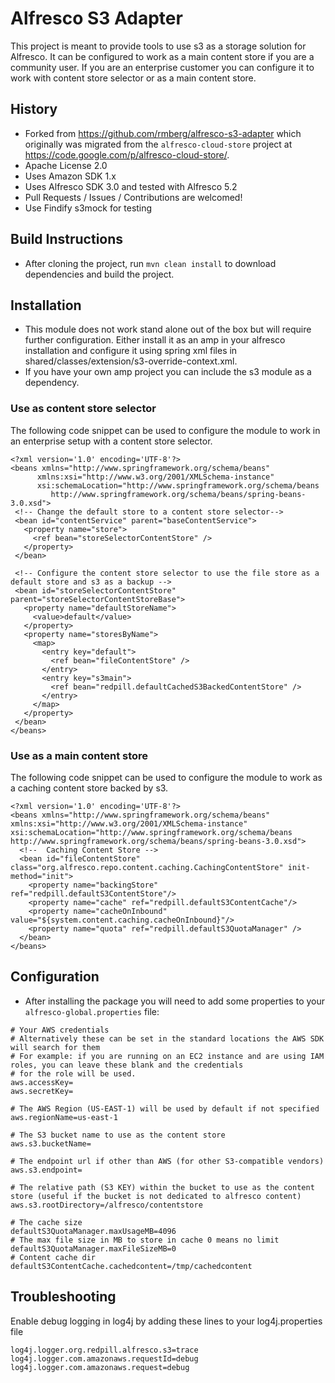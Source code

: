 # Alfresco S3 Adapter

This project is meant to provide tools to use s3 as a storage solution for Alfresco. It can be configured to work as a main content store if you are a community user. If you are an enterprise customer you can configure it to work with content store selector or as a main content store.

## History

 * Forked from https://github.com/rmberg/alfresco-s3-adapter which originally was migrated from the `alfresco-cloud-store` project at https://code.google.com/p/alfresco-cloud-store/.
 * Apache License 2.0
 * Uses Amazon SDK 1.x
 * Uses Alfresco SDK 3.0 and tested with Alfresco 5.2
 * Pull Requests / Issues / Contributions are welcomed!
 * Use Findify s3mock for testing
 
## Build Instructions

 * After cloning the project, run `mvn clean install` to download dependencies and build the project.

## Installation

 * This module does not work stand alone out of the box but will require further configuration. Either install it as an amp in your alfresco installation and configure it using spring xml files in shared/classes/extension/s3-override-context.xml.
 * If you have your own amp project you can include the s3 module as a dependency.
 
### Use as content store selector
The following code snippet can be used to configure the module to work in an enterprise setup with a content store selector.
 
 ```
 <?xml version='1.0' encoding='UTF-8'?>
<beans xmlns="http://www.springframework.org/schema/beans"
       xmlns:xsi="http://www.w3.org/2001/XMLSchema-instance"
       xsi:schemaLocation="http://www.springframework.org/schema/beans
          http://www.springframework.org/schema/beans/spring-beans-3.0.xsd">
  <!-- Change the default store to a content store selector-->
  <bean id="contentService" parent="baseContentService">
    <property name="store">
      <ref bean="storeSelectorContentStore" />
    </property>
  </bean>
  
  <!-- Configure the content store selector to use the file store as a default store and s3 as a backup -->
  <bean id="storeSelectorContentStore" parent="storeSelectorContentStoreBase">
    <property name="defaultStoreName">
      <value>default</value>
    </property>
    <property name="storesByName">
      <map>
        <entry key="default">
          <ref bean="fileContentStore" />
        </entry>
        <entry key="s3main">
          <ref bean="redpill.defaultCachedS3BackedContentStore" />
        </entry>
      </map>
    </property>
  </bean>
</beans> 
 ```
 
### Use as a main content store
The following code snippet can be used to configure the module to work as a caching content store backed by s3.

```
<?xml version='1.0' encoding='UTF-8'?>
<beans xmlns="http://www.springframework.org/schema/beans" xmlns:xsi="http://www.w3.org/2001/XMLSchema-instance" xsi:schemaLocation="http://www.springframework.org/schema/beans http://www.springframework.org/schema/beans/spring-beans-3.0.xsd">
  <!--  Caching Content Store -->
  <bean id="fileContentStore" class="org.alfresco.repo.content.caching.CachingContentStore" init-method="init">
    <property name="backingStore" ref="redpill.defaultS3ContentStore"/>
    <property name="cache" ref="redpill.defaultS3ContentCache"/>
    <property name="cacheOnInbound" value="${system.content.caching.cacheOnInbound}"/>
    <property name="quota" ref="redpill.defaultS3QuotaManager" />
  </bean>
</beans> 
```

## Configuration
* After installing the package you will need to add some properties to your `alfresco-global.properties` file:
 
```
# Your AWS credentials
# Alternatively these can be set in the standard locations the AWS SDK will search for them
# For example: if you are running on an EC2 instance and are using IAM roles, you can leave these blank and the credentials
# for the role will be used.
aws.accessKey=
aws.secretKey=

# The AWS Region (US-EAST-1) will be used by default if not specified
aws.regionName=us-east-1

# The S3 bucket name to use as the content store
aws.s3.bucketName=

# The endpoint url if other than AWS (for other S3-compatible vendors)
aws.s3.endpoint=

# The relative path (S3 KEY) within the bucket to use as the content store (useful if the bucket is not dedicated to alfresco content)
aws.s3.rootDirectory=/alfresco/contentstore

# The cache size
defaultS3QuotaManager.maxUsageMB=4096
# The max file size in MB to store in cache 0 means no limit
defaultS3QuotaManager.maxFileSizeMB=0
# Content cache dir
defaultS3ContentCache.cachedcontent=/tmp/cachedcontent
```
 
## Troubleshooting ##
Enable debug logging in log4j by adding these lines to your log4j.properties file

```
log4j.logger.org.redpill.alfresco.s3=trace
log4j.logger.com.amazonaws.requestId=debug
log4j.logger.com.amazonaws.request=debug
``` 

